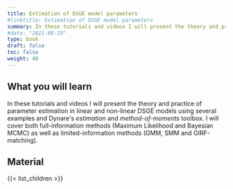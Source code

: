 ```yaml
---
title: Estimation of DSGE model parameters
#linktitle: Estimation of DSGE model parameters
summary: In these tutorials and videos I will present the theory and practice of parameter estimation in linear and non-linear DSGE models using several examples and Dynare's *estimation* and *method-of-moments* toolbox. I will cover both full-information methods (Maximum Likelihood and Bayesian MCMC) as well as limited-information methods (GMM, SMM and GIRF-matching).
#date: "2021-08-19"
type: book
draft: false
toc: false
weight: 40
---
```


## What you will learn
In these tutorials and videos I will present the theory and practice of parameter estimation in linear and non-linear DSGE models using several examples and Dynare's *estimation* and *method-of-moments* toolbox. I will cover both full-information methods (Maximum Likelihood and Bayesian MCMC) as well as limited-information methods (GMM, SMM and GIRF-matching).

## Material

{{< list_children >}}